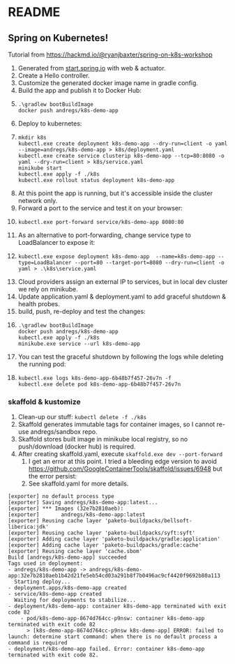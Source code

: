 # README
## Spring on Kubernetes!

Tutorial from
https://hackmd.io/@ryanjbaxter/spring-on-k8s-workshop

1. Generated from [start.spring.io](https://start.spring.io/#!type=gradle-project&language=kotlin&platformVersion=2.6.3&packaging=jar&jvmVersion=17&groupId=com.example&artifactId=k8s-demo-app&name=k8s-demo-app&description=Demo%20project%20for%20Spring%20Boot&packageName=com.example.demo&dependencies=web,actuator) with web & actuator.
2. Create a Hello controller.
3. Customize the generated docker image name in gradle config.
4. Build the app and publish it to Docker Hub:
5. ```shell
   .\gradlew bootBuildImage
   docker push andregs/k8s-demo-app
   ```
6. Deploy to kubernetes:
7. ```shell
   mkdir k8s
   kubectl.exe create deployment k8s-demo-app --dry-run=client -o yaml --image=andregs/k8s-demo-app > k8s/deployment.yaml
   kubectl.exe create service clusterip k8s-demo-app --tcp=80:8080 -o yaml --dry-run=client > k8s/service.yaml
   minikube start
   kubectl.exe apply -f ./k8s
   kubectl.exe rollout status deployment k8s-demo-app
   ```
8. At this point the app is running, but it's accessible inside the cluster network only.
9. Forward a port to the service and test it on your browser:
10. ```shell
    kubectl.exe port-forward service/k8s-demo-app 8080:80
    ```
11. As an alternative to port-forwarding, change service type to LoadBalancer to expose it:
12. ```
    kubectl.exe expose deployment k8s-demo-app  --name=k8s-demo-app --type=LoadBalancer --port=80 --target-port=8080 --dry-run=client -o yaml > .\k8s\service.yaml
    ```
13. Cloud providers assign an external IP to services, but in local dev cluster we rely on minikube.
14. Update application.yaml & deployment.yaml to add graceful shutdown & health probes.
15. build, push, re-deploy and test the changes:
16. ```
    .\gradlew bootBuildImage
    docker push andregs/k8s-demo-app
    kubectl.exe apply -f ./k8s
    minikube.exe service --url k8s-demo-app
    ```
17. You can test the graceful shutdown by following the logs while deleting the running pod:
18. ```
    kubectl.exe logs k8s-demo-app-6b48b7f457-26v7n -f
    kubectl.exe delete pod k8s-demo-app-6b48b7f457-26v7n
    ```

### skaffold & kustomize

1. Clean-up our stuff: `kubectl delete -f ./k8s`
2. Skaffold generates immutable tags for container images, so I cannot re-use andregs/sandbox repo.
3. Skaffold stores built image in minikube local registry, so no push/download (docker hub) is required.
4. After creating skaffold.yaml, execute `skaffold.exe dev --port-forward`
   1. I get an error at this point. I tried a bleeding edge version to avoid https://github.com/GoogleContainerTools/skaffold/issues/6948 but the error persist:
   2. See skaffold.yaml for more details.

```
[exporter] no default process type
[exporter] Saving andregs/k8s-demo-app:latest...
[exporter] *** Images (32e7b2810aeb):
[exporter]       andregs/k8s-demo-app:latest
[exporter] Reusing cache layer 'paketo-buildpacks/bellsoft-liberica:jdk'
[exporter] Reusing cache layer 'paketo-buildpacks/syft:syft'
[exporter] Adding cache layer 'paketo-buildpacks/gradle:application'
[exporter] Adding cache layer 'paketo-buildpacks/gradle:cache'
[exporter] Reusing cache layer 'cache.sbom'
Build [andregs/k8s-demo-app] succeeded
Tags used in deployment:
- andregs/k8s-demo-app -> andregs/k8s-demo-app:32e7b2810aeb1b42d21fe5eb54cd03a291b8f7b0496ac9cf4420f9692b80a113
  Starting deploy...
- deployment.apps/k8s-demo-app created
- service/k8s-demo-app created
  Waiting for deployments to stabilize...
- deployment/k8s-demo-app: container k8s-demo-app terminated with exit code 82
    - pod/k8s-demo-app-8674d764cc-p9nsw: container k8s-demo-app terminated with exit code 82
      > [k8s-demo-app-8674d764cc-p9nsw k8s-demo-app] ERROR: failed to launch: determine start command: when there is no default process a command is required
- deployment/k8s-demo-app failed. Error: container k8s-demo-app terminated with exit code 82.
```
